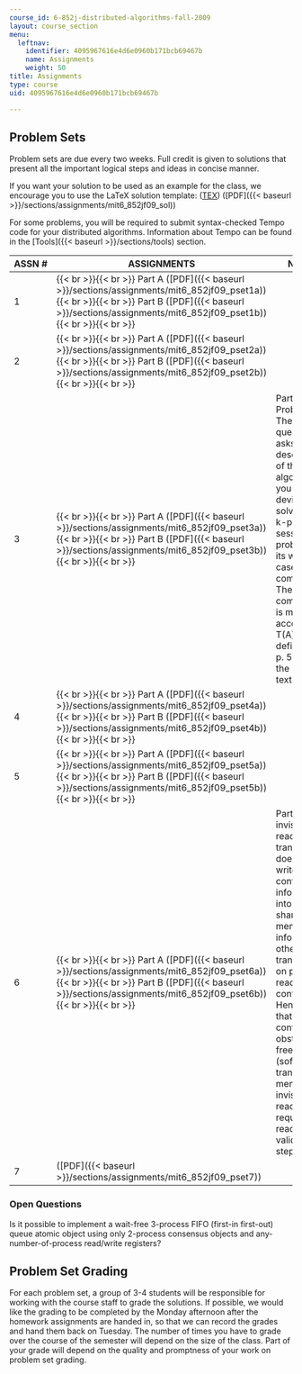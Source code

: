 ```yaml
---
course_id: 6-852j-distributed-algorithms-fall-2009
layout: course_section
menu:
  leftnav:
    identifier: 4095967616e4d6e0960b171bcb69467b
    name: Assignments
    weight: 50
title: Assignments
type: course
uid: 4095967616e4d6e0960b171bcb69467b

---
```


Problem Sets
------------

Problem sets are due every two weeks. Full credit is given to solutions that present all the important logical steps and ideas in concise manner.

If you want your solution to be used as an example for the class, we encourage you to use the LaTeX solution template: ([TEX](/coursemedia/6-852j-distributed-algorithms-fall-2009/7097f0cb876168e94df33eb986ac4ab1_sol.tex)) ([PDF]({{< baseurl >}}/sections/assignments/mit6_852jf09_sol))

For some problems, you will be required to submit syntax-checked Tempo code for your distributed algorithms. Information about Tempo can be found in the [Tools]({{< baseurl >}}/sections/tools) section. 

| ASSN # | ASSIGNMENTS | NOTES |
| --- | --- | --- |
| 1 |  {{< br >}}{{< br >}} Part A ([PDF]({{< baseurl >}}/sections/assignments/mit6_852jf09_pset1a)) {{< br >}}{{< br >}} Part B ([PDF]({{< baseurl >}}/sections/assignments/mit6_852jf09_pset1b)) {{< br >}}{{< br >}}  | &nbsp; |
| 2 |  {{< br >}}{{< br >}} Part A ([PDF]({{< baseurl >}}/sections/assignments/mit6_852jf09_pset2a)) {{< br >}}{{< br >}} Part B ([PDF]({{< baseurl >}}/sections/assignments/mit6_852jf09_pset2b)) {{< br >}}{{< br >}}  | &nbsp; |
| 3 |  {{< br >}}{{< br >}} Part A ([PDF]({{< baseurl >}}/sections/assignments/mit6_852jf09_pset3a)) {{< br >}}{{< br >}} Part B ([PDF]({{< baseurl >}}/sections/assignments/mit6_852jf09_pset3b)) {{< br >}}{{< br >}}  | Part B, Problem 4: The question asks for a description of the best algorithm you can devise that solves the k-pseudo-session problem and its worst case time complexity. The time complexity is measured according to T(A) as defined on p. 557 of the textbook. |
| 4 |  {{< br >}}{{< br >}} Part A ([PDF]({{< baseurl >}}/sections/assignments/mit6_852jf09_pset4a)) {{< br >}}{{< br >}} Part B ([PDF]({{< baseurl >}}/sections/assignments/mit6_852jf09_pset4b)) {{< br >}}{{< br >}}  | &nbsp; |
| 5 |  {{< br >}}{{< br >}} Part A ([PDF]({{< baseurl >}}/sections/assignments/mit6_852jf09_pset5a)) {{< br >}}{{< br >}} Part B ([PDF]({{< baseurl >}}/sections/assignments/mit6_852jf09_pset5b)) {{< br >}}{{< br >}}  | &nbsp; |
| 6 |  {{< br >}}{{< br >}} Part A ([PDF]({{< baseurl >}}/sections/assignments/mit6_852jf09_pset6a)) {{< br >}}{{< br >}} Part B ([PDF]({{< baseurl >}}/sections/assignments/mit6_852jf09_pset6b)) {{< br >}}{{< br >}}  | Part A: In an invisible read, the transaction does not write any control information into the shared memory to inform the other transactions on possible read/write conflicts. Hence note that in the context of obstruction-free STM (software transactional memory), invisible reads require a read validation step. |
| 7 | ([PDF]({{< baseurl >}}/sections/assignments/mit6_852jf09_pset7)) |   

### Open Questions

Is it possible to implement a wait-free 3-process FIFO (first-in first-out) queue atomic object using only 2-process consensus objects and any-number-of-process read/write registers?

Problem Set Grading
-------------------

For each problem set, a group of 3-4 students will be responsible for working with the course staff to grade the solutions. If possible, we would like the grading to be completed by the Monday afternoon after the homework assignments are handed in, so that we can record the grades and hand them back on Tuesday. The number of times you have to grade over the course of the semester will depend on the size of the class. Part of your grade will depend on the quality and promptness of your work on problem set grading.
